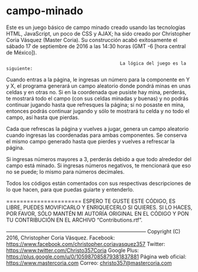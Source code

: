 # campo-minado
Este es un juego básico de campo minado creado usando las tecnologías HTML, JavaScript, un poco de CSS y AJAX; ha sido creado por Christopher Coria Vásquez (Master Coria). Su construcción acabó exitosamente el sábado 17 de septiembre de 2016 a las 14:30 horas (GMT -6 [hora central de México]).


                                               La lógica del juego es la siguiente:

Cuando entras a la página, le ingresas un número para la componente en Y y X, el programa generará un campo aleatorio donde pondrá minas en unas celdas y en otras no. Si en la coordenada que pusiste hay mina, perderás, te mostrará todo el campo (con sus celdas minadas y buenas) y no podrás continuar jugando hasta que refresques la página; si no posaste en mina, entonces podrás continuar jugando y sólo te mostrará tu celda y no todo el campo, así hasta que pierdas.

Cada que refrescas la página y vuelves a jugar, genera un campo aleatorio cuando ingresas las coordenadas para ambas componentes. Se conserva el mismo campo generado hasta que pierdes y vuelves a refrescar la página.

Si ingresas números mayores a 3, perderás debido a que todo alrededor del campo está minado.
Si ingresas números negativos, te mencionará que eso no se puede; lo mismo para números decimales.

Todos los códigos están comentados con sus respectivas descripciones de lo que hacen, para que puedas guiarte y entenderlo.

======================
ESPERO TE GUSTE ESTE CÓDIGO, ES LIBRE, PUEDES MOVIFICARLO Y ENRIQUECERLO SI QUIERES. SI LO HACES, POR FAVOR, SÓLO MANTÉN MI AUTORÍA ORIGINAL EN EL CÓDIGO Y PON TU CONTRIBUCIÓN EN EL ARCHIVO “Contributions.rtf”.

———————————————————————————
Copyright (C) 2016, Christopher Coria Vásquez.
Facebook: https://www.facebook.com/christopher.coriavasquez357
Twitter: https://www.twitter.com/Christo357Coria
Google Plus: https://plus.google.com/u/0/105987085879381837881
Página web oficial: https://www.mastercoria.com
Correo: christo357@mastercoria.com
